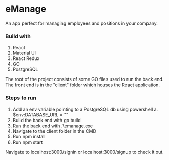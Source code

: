 # eManage

An app perfect for managing employees and positions in your company.

### Build with

1. React
2. Material UI
3. React Redux
4. GO
5. PostgreSQL

The root of the project consists of some GO files used to run the back end. The front end is in the "client" folder which houses the React application.

### Steps to run

1. Add an env variable pointing to a PostgreSQL db using powershell
   a. $env:DATABASE_URL = ""
2. Build the back end with go build
3. Run the back end with .\emanage.exe
4. Navigate to the client folder in the CMD
5. Run npm install
6. Run npm start

Navigate to localhost:3000/signin or localhost:3000/signup to check it out.
